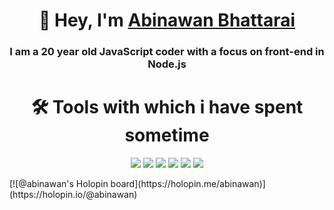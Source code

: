 <h1 align="center">👋 Hey, I'm <a href="https://github.com/Abinawan" target="_blank">Abinawan Bhattarai</a></h1>
<h3 align="center">I am a 20 year old JavaScript coder with a focus on front-end in Node.js</h3>
<h1 align="center">🛠️ Tools with which i have spent sometime</h1>
<p align="center"><img src="https://img.shields.io/badge/node.js%20-%2343853D.svg?&style=for-the-badge&logo=node.js&logoColor=white"/>   <img src="https://img.shields.io/badge/javascript%20-%23323330.svg?&style=for-the-badge&logo=javascript&logoColor=%23F7DF1E"/>   <img src="https://img.shields.io/badge/html5%20-%23E34F26.svg?&style=for-the-badge&logo=html5&logoColor=white"/>   <img src="https://img.shields.io/badge/css3%20-%231572B6.svg?&style=for-the-badge&logo=css3&logoColor=white"/>   <img src="https://img.shields.io/badge/express.js%20-%23000.svg?&style=for-the-badge&logo=express&logoColor=white"/>   <img src="https://img.shields.io/badge/github%20-%23121011.svg?&style=for-the-badge&logo=github&logoColor=white"/>   </p>
[![@abinawan's Holopin board](https://holopin.me/abinawan)](https://holopin.io/@abinawan)

